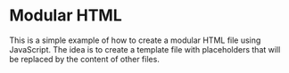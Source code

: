 # Modular HTML

This is a simple example of how to create a modular HTML file using JavaScript. The idea is to create a template file with placeholders that will be replaced by the content of other files.
